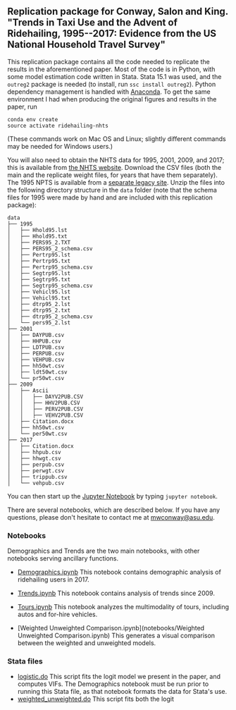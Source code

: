 ## Replication package for Conway, Salon and King. "Trends in Taxi Use and the Advent of Ridehailing, 1995--2017: Evidence from the US National Household Travel Survey"

This replication package contains all the code needed to replicate the results in the aforementioned paper. Most of the code is in Python, with some model estimation code written in Stata. Stata 15.1 was used, and the `outreg2` package is needed (to install, run `ssc install outreg2`). Python dependency management is handled with [Anaconda](https://www.anaconda.com/download/). To get the same environment I had when producing the original figures and results in the paper, run

    conda env create
    source activate ridehailing-nhts

(These commands work on Mac OS and Linux; slightly different commands may be needed for Windows users.)

You will also need to obtain the NHTS data for 1995, 2001, 2009, and 2017; this is available from [the NHTS website](https://nhts.ornl.gov). Download the CSV files (both the main and the replicate weight files, for years that have them separately). The 1995 NPTS is available from a [separate legacy site](https://nhts.ornl.gov/download.shtml). Unzip the files into the following directory structure in the `data` folder (note that the schema files for 1995 were made by hand and are included with this replication package):

```
data
├── 1995
│   ├── Hhold95.lst
│   ├── Hhold95.txt
│   ├── PERS95_2.TXT
│   ├── PERS95_2_schema.csv
│   ├── Pertrp95.lst
│   ├── Pertrp95.txt
│   ├── Pertrp95_schema.csv
│   ├── Segtrp95.lst
│   ├── Segtrp95.txt
│   ├── Segtrp95_schema.csv
│   ├── Vehicl95.lst
│   ├── Vehicl95.txt
│   ├── dtrp95_2.lst
│   ├── dtrp95_2.txt
│   ├── dtrp95_2_schema.csv
│   └── pers95_2.lst
├── 2001
│   ├── DAYPUB.csv
│   ├── HHPUB.csv
│   ├── LDTPUB.csv
│   ├── PERPUB.csv
│   ├── VEHPUB.csv
│   ├── hh50wt.csv
│   ├── ldt50wt.csv
│   └── pr50wt.csv
├── 2009
│   ├── Ascii
│   │   ├── DAYV2PUB.CSV
│   │   ├── HHV2PUB.CSV
│   │   ├── PERV2PUB.CSV
│   │   ├── VEHV2PUB.CSV
│   ├── Citation.docx
│   ├── hh50wt.csv
│   └── per50wt.csv
├── 2017
│   ├── Citation.docx
│   ├── hhpub.csv
│   ├── hhwgt.csv
│   ├── perpub.csv
│   ├── perwgt.csv
│   ├── trippub.csv
│   └── vehpub.csv
```

You can then start up the [Jupyter Notebook](http://jupyter.org/) by typing `jupyter notebook`.

There are several notebooks, which are described below. If you have any questions, please don't hesitate to contact me at [mwconway@asu.edu](mailto:mwconway@asu.edu).

### Notebooks

Demographics and Trends are the two main notebooks, with other notebooks serving ancillary functions.

- [Demographics.ipynb](notebooks/Demographics.ipynb)
  This notebook contains demographic analysis of ridehailing users in 2017.

- [Trends.ipynb](notebooks/Trends.ipynb)
  This notebook contains analysis of trends since 2009.

- [Tours.ipynb](notebooks/Tours.ipynb)
  This notebook analyzes the multimodality of tours, including autos and for-hire vehicles.

- [Weighted Unweighted Comparison.ipynb](notebooks/Weighted Unweighted Comparison.ipynb)
  This generates a visual comparison between the weighted and unweighted models.

### Stata files

- [logistic.do](stata/logistic.do)
  This script fits the logit model we present in the paper, and computes VIFs. The Demographics notebook must be run prior to running this Stata file, as that notebook formats the data for Stata's use.
- [weighted_unweighted.do](stata/weighted_unweighted.do)
  This script fits both the logit
